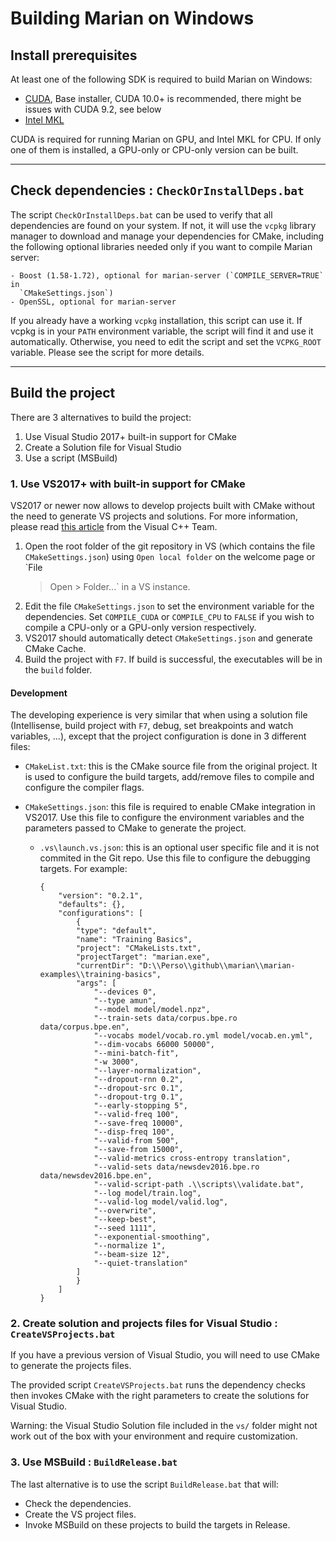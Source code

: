 # Building Marian on Windows


## Install prerequisites

At least one of the following SDK is required to build Marian on Windows:

   - [CUDA](https://developer.nvidia.com/cuda-downloads?target_os=Windows&target_arch=x86_64&target_version=10&target_type=exelocal),
     Base installer, CUDA 10.0+ is recommended, there might be issues with CUDA
     9.2, see below
   - [Intel MKL](https://software.intel.com/en-us/mkl)

CUDA is required for running Marian on GPU, and Intel MKL for CPU. If only one
of them is installed, a GPU-only or CPU-only version can be built.

---
## Check dependencies : `CheckOrInstallDeps.bat`

The script `CheckOrInstallDeps.bat` can be used to verify that all dependencies
are found on your system. If not, it will use the `vcpkg` library manager to
download and manage your dependencies for CMake, including the following
optional libraries needed only if you want to compile Marian server:

    - Boost (1.58-1.72), optional for marian-server (`COMPILE_SERVER=TRUE` in
      `CMakeSettings.json`)
    - OpenSSL, optional for marian-server

If you already have a working `vcpkg` installation, this script can use it. If
vcpkg is in your `PATH` environment variable, the script will find it and use
it automatically. Otherwise, you need to edit the script and set the
`VCPKG_ROOT` variable. Please see the script for more details.

---
## Build the project

There are 3 alternatives to build the project:
1. Use Visual Studio 2017+ built-in support for CMake
2. Create a Solution file for Visual Studio
3. Use a script (MSBuild)


### 1. Use VS2017+ with built-in support for CMake

VS2017 or newer now allows to develop projects built with CMake without the
need to generate VS projects and solutions. For more information, please read
[this article](https://blogs.msdn.microsoft.com/vcblog/2016/10/05/cmake-support-in-visual-studio/)
from the Visual C++ Team.

1. Open the root folder of the git repository in VS (which contains the file
   `CMakeSettings.json`) using `Open local folder` on the welcome page or `File
   > Open > Folder...` in a VS instance.
2. Edit the file `CMakeSettings.json` to set the environment variable for the
   dependencies. Set `COMPILE_CUDA` or `COMPILE_CPU` to `FALSE` if you wish to
   compile a CPU-only or a GPU-only version respectively.
3. VS2017 should automatically detect `CMakeSettings.json` and generate CMake
   Cache.
4. Build the project with `F7`. If build is successful, the executables will be
   in the `build` folder.


#### Development

The developing experience is very similar that when using a solution file
(Intellisense, build project with `F7`, debug, set breakpoints and watch
variables, ...), except that the project configuration is done in 3 different
files:

- `CMakeList.txt`: this is the CMake source file from the original project.
  It is used to configure the build targets, add/remove files to compile and configure the
  compiler flags.

- `CMakeSettings.json`: this file is required to enable CMake integration in VS2017.
  Use this file to configure the environment variables and the parameters passed to CMake to
  generate the project.

   - `.vs\launch.vs.json`: this is an optional user specific file and it is not commited in the Git
     repo. Use this file to configure the debugging targets. For example:

         {
             "version": "0.2.1",
             "defaults": {},
             "configurations": [
                 {
                 "type": "default",
                 "name": "Training Basics",
                 "project": "CMakeLists.txt",
                 "projectTarget": "marian.exe",
                 "currentDir": "D:\\Perso\\github\\marian\\marian-examples\\training-basics",
                 "args": [
                     "--devices 0",
                     "--type amun",
                     "--model model/model.npz",
                     "--train-sets data/corpus.bpe.ro data/corpus.bpe.en",
                     "--vocabs model/vocab.ro.yml model/vocab.en.yml",
                     "--dim-vocabs 66000 50000",
                     "--mini-batch-fit",
                     "-w 3000",
                     "--layer-normalization",
                     "--dropout-rnn 0.2",
                     "--dropout-src 0.1",
                     "--dropout-trg 0.1",
                     "--early-stopping 5",
                     "--valid-freq 100",
                     "--save-freq 10000",
                     "--disp-freq 100",
                     "--valid-from 500",
                     "--save-from 15000",
                     "--valid-metrics cross-entropy translation",
                     "--valid-sets data/newsdev2016.bpe.ro data/newsdev2016.bpe.en",
                     "--valid-script-path .\\scripts\\validate.bat",
                     "--log model/train.log",
                     "--valid-log model/valid.log",
                     "--overwrite",
                     "--keep-best",
                     "--seed 1111",
                     "--exponential-smoothing",
                     "--normalize 1",
                     "--beam-size 12",
                     "--quiet-translation"
                 ]
                 }
             ]
         }


### 2. Create solution and projects files for Visual Studio : `CreateVSProjects.bat`

If you have a previous version of Visual Studio, you will need to use CMake to
generate the projects
files.

The provided script `CreateVSProjects.bat` runs the dependency checks then
invokes CMake with the right parameters to create the solutions for Visual
Studio.

Warning: the Visual Studio Solution file included in the `vs/` folder might not
work out of the box with your environment and require customization.


### 3. Use MSBuild : `BuildRelease.bat`

The last alternative is to use the script `BuildRelease.bat` that will:
- Check the dependencies.
- Create the VS project files.
- Invoke MSBuild on these projects to build the targets in Release.

